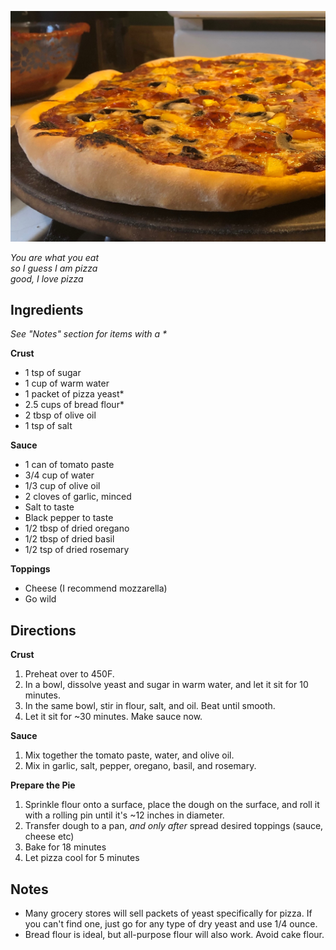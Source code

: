 <div class="recipe-image">

![](img/cooking/one-hour-pizza.jpg)
</div>

_You are what you eat_ \
_so I guess I am pizza_ \
_good, I love pizza_

## Ingredients
_See "Notes" section for items with a \*_

**Crust**

- 1 tsp of sugar
- 1 cup of warm water
- 1 packet of pizza yeast*
- 2.5 cups of bread flour*
- 2 tbsp of olive oil
- 1 tsp of salt

**Sauce**

- 1 can of tomato paste
- 3/4 cup of water
- 1/3 cup of olive oil
- 2 cloves of garlic, minced
- Salt to taste
- Black pepper to taste
- 1/2 tbsp of dried oregano
- 1/2 tbsp of dried basil
- 1/2 tsp of dried rosemary

**Toppings**

- Cheese (I recommend mozzarella)
- Go wild

## Directions
**Crust**

1. Preheat over to 450F.
2. In a bowl, dissolve yeast and sugar in warm water, and let it sit for 10 minutes.
3. In the same bowl, stir in flour, salt, and oil. Beat until smooth.
4. Let it sit for ~30 minutes. Make sauce now.

**Sauce**

1. Mix together the tomato paste, water, and olive oil.
2. Mix in garlic, salt, pepper, oregano, basil, and rosemary.

**Prepare the Pie**

1. Sprinkle flour onto a surface, place the dough on the surface, and roll it with a rolling pin until it's ~12 inches in diameter.
2. Transfer dough to a pan, _and only after_ spread desired toppings (sauce, cheese etc)
3. Bake for 18 minutes
4. Let pizza cool for 5 minutes

## Notes
- Many grocery stores will sell packets of yeast specifically for pizza. If you can't find one, just go for any type of dry yeast and use 1/4 ounce.
- Bread flour is ideal, but all-purpose flour will also work. Avoid cake flour.
